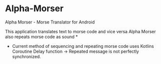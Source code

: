 # Alpha-Morser
Alpha Morser - Morse Translator for Android

This application translates text to morse code and vice versa
Alpha Morser also repeats morse code as sound *

* Current method of sequencing and repeating morse code uses Kotlins Coroutine Delay function -> Repeated message is not perfectly synchronized.
